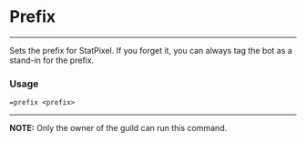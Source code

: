 # Prefix
---
Sets the prefix for StatPixel. If you forget it, you can always tag the bot as a stand-in for the prefix.

### Usage
```
=prefix <prefix>
```
---
**NOTE:** Only the owner of the guild can run this command.
